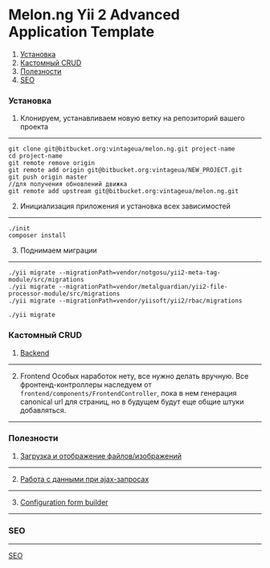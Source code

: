 Melon.ng Yii 2 Advanced Application Template
===================================

1) [Установка](#install)
2) [Кастомный CRUD](#crud)
3) [Полезности](#useful)
4) [SEO](#seo)

### <a name="install"></a>Установка

1. Клонируем, устанавливаем новую ветку на репозиторий вашего проекта
---------------------
```
git clone git@bitbucket.org:vintageua/melon.ng.git project-name
cd project-name
git remote remove origin
git remote add origin git@bitbucket.org:vintageua/NEW_PROJECT.git
git push origin master
//для получения обновлений движка
git remote add upstream git@bitbucket.org:vintageua/melon.ng.git
```

2. Инициализация приложения и установка всех зависимостей
---------------------
```
./init
composer install
```

3. Поднимаем миграции
---------------------
```
./yii migrate --migrationPath=vendor/notgosu/yii2-meta-tag-module/src/migrations
./yii migrate --migrationPath=vendor/metalguardian/yii2-file-processor-module/src/migrations
./yii migrate --migrationPath=vendor/yiisoft/yii2/rbac/migrations

./yii migrate
```


### <a name="crud"></a>Кастомный CRUD

1. [Backend](docs/Backend_crud.md)
---------------------
2. Frontend
Особых наработок нету, все нужно делать вручную.
Все фронтенд-контроллеры наследуeм от `frontend/components/FrontendController`, пока в нем генерация 
canonical url для страниц, но в будущем будут еще общие штуки добавляться.
---------------------


### <a name="useful"></a>Полезности

1. [Загрузка и отображение файлов/изображений](docs/File_upload.md)
---------------------

2. [Работа с данными при ajax-запросах](docs/Ajax_features.md)
---------------------

3. [Configuration form builder](docs/Configuration.md)
---------------------


### <a name="seo"></a>SEO
---------------------
[SEO](docs/SEO.md)
